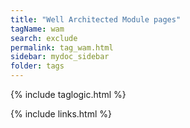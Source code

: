 ```yaml
---
title: "Well Architected Module pages"
tagName: wam
search: exclude
permalink: tag_wam.html
sidebar: mydoc_sidebar
folder: tags
---
```

{% include taglogic.html %}

{% include links.html %}
